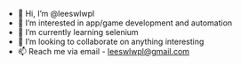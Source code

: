 - 👋 Hi, I’m @leeswlwpl
- 👀 I’m interested in app/game development and automation
- 🌱 I’m currently learning selenium
- 💞️ I’m looking to collaborate on anything interesting
- 📫 Reach me via email - leeswlwpl@gmail.com

<!---
leeswlwpl/leeswlwpl is a ✨ special ✨ repository because its `README.md` (this file) appears on your GitHub profile.
You can click the Preview link to take a look at your changes.
--->
